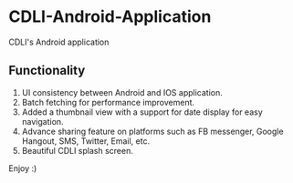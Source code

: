 # CDLI-Android-Application
CDLI's Android application

## Functionality
1. UI consistency between Android and IOS application.
2. Batch fetching for performance improvement.
3. Added a thumbnail view with a support for date display for easy navigation.
4. Advance sharing feature on platforms such as FB messenger, Google Hangout, SMS, Twitter, Email, etc.
5. Beautiful CDLI splash screen.

Enjoy :)
